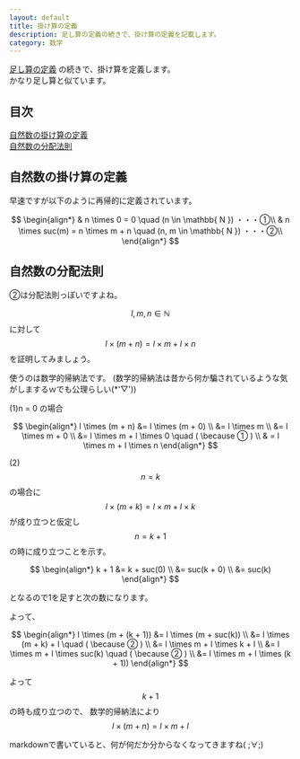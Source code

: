 ```yaml
---
layout: default
title: 掛け算の定義
description: 足し算の定義の続きで、掛け算の定義を記載します。
category: 数学
---
```


<script async src="https://cdn.jsdelivr.net/npm/mathjax@3/es5/tex-chtml.js" id="MathJax-script"></script>

[足し算の定義](/math/set/addDefinition.html)
の続きで、掛け算を定義します。  
かなり足し算と似ています。

## 目次

[自然数の掛け算の定義](#anchor1)  
[自然数の分配法則](#anchor2)  

<a id="anchor1"></a>

## 自然数の掛け算の定義
早速ですが以下のように再帰的に定義されています。

$$
\begin{align*}
& n \times 0 = 0 \quad (n \in \mathbb{ N }) ・・・①\\
& n \times suc(m) = n \times m + n \quad (n, m \in \mathbb{ N }) ・・・②\\
\end{align*}
$$

<a id="anchor1"></a>

## 自然数の分配法則

②は分配法則っぽいですよね。

$$ l,m,n \in \mathbb{ N } $$ に対して  
$$ l \times (m + n) =  l \times m + l \times n $$を証明してみましょう。

使うのは数学的帰納法です。
(数学的帰納法は昔から何か騙されているような気がしまするｗでも公理らしい(*'▽'))

(1)n = 0 の場合

$$
\begin{align*}
l \times (m + n) &= l \times (m + 0) \\
&= l \times m \\
&= l \times m + 0 \\
&= l \times m + l \times 0 \quad ( \because ① ) \\
& = l \times m + l \times n
\end{align*}
$$

(2) $$ n = k $$ の場合に$$ l \times (m + k) =  l \times m + l \times k $$ が成り立つと仮定し  
$$ n = k + 1 $$ の時に成り立つことを示す。  

$$
\begin{align*}
k + 1 &= k + suc(0) \\
&= suc(k + 0) \\
&= suc(k)
\end{align*}
$$

となるので1を足すと次の数になります。

よって、

$$
\begin{align*}
l \times (m + (k + 1)) &= l \times (m + suc(k)) \\
&= l \times (m + k) + l \quad ( \because ② ) \\
&= l \times m + l \times k + l \\
&= l \times m + l \times suc(k) \quad ( \because ② ) \\
&= l \times m + l \times (k + 1))
\end{align*}
$$

よって $$ k + 1$$ の時も成り立つので、
数学的帰納法により
$$ l \times (m + n) =  l \times m + l $$

markdownで書いていると、何が何だか分からなくなってきますね( ;∀;)
